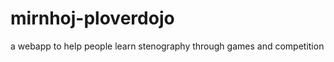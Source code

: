 mirnhoj-ploverdojo
==================

a webapp to help people learn stenography through games and competition